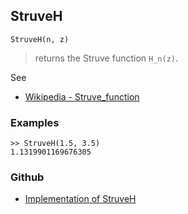 ## StruveH

```
StruveH(n, z)
```

> returns the Struve function `H_n(z)`.

See
* [Wikipedia - Struve_function](https://en.wikipedia.org/wiki/Struve_function)
 
### Examples

```
>> StruveH(1.5, 3.5)
1.1319901169676305
```
  

### Github

* [Implementation of StruveH](https://github.com/axkr/symja_android_library/blob/master/symja_android_library/matheclipse-core/src/main/java/org/matheclipse/core/builtin/SpecialFunctions.java#L1741) 
